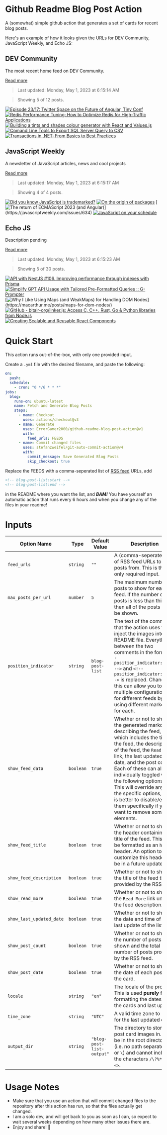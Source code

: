 # Github Readme Blog Post Action

A (somewhat) simple github action that generates a set of cards for recent blog posts.

Here's an example of how it looks given the URLs for DEV Community, JavaScript Weekly, and Echo JS:

<!-- post-list:start -->
## DEV Community

The most recent home feed on DEV Community.

[Read more](https://dev.to)
> Last updated: Monday, May 1, 2023 at 6:15:14 AM

> Showing 5 of 12 posts.

[![Episode 23/17: Twitter Space on the Future of Angular, Tiny Conf](https://raw.githubusercontent.com/ErrorGamer2000/github-readme-blog-post-action/main/generated_files/DEV_Community/Episode_23_17__Twitter_Space_on_the_Future_of_Angular__Tiny_Conf.svg)](https://dev.to/ng_news/episode-2317-twitter-space-on-the-future-of-angular-tiny-conf-2okh)
[![Redis Performance Tuning: How to Optimize Redis for High-Traffic Applications](https://raw.githubusercontent.com/ErrorGamer2000/github-readme-blog-post-action/main/generated_files/DEV_Community/Redis_Performance_Tuning__How_to_Optimize_Redis_for_High-Traffic_Applications.svg)](https://dev.to/documatic/redis-performance-tuning-how-to-optimize-redis-for-high-traffic-applications-51km)
[![Building a tints and shades colour generator with React and Values.js](https://raw.githubusercontent.com/ErrorGamer2000/github-readme-blog-post-action/main/generated_files/DEV_Community/Building_a_tints_and_shades_colour_generator_with_React_and_Values.js.svg)](https://dev.to/arshadayvid/building-a-tints-and-shades-colour-generator-with-react-and-valuesjs-4n64)
[![Comand Line Tools to Export SQL Server Query to CSV](https://raw.githubusercontent.com/ErrorGamer2000/github-readme-blog-post-action/main/generated_files/DEV_Community/Comand_Line_Tools_to_Export_SQL_Server_Query_to_CSV.svg)](https://dev.to/jfraziz/comand-line-tools-to-export-sql-server-query-to-csv-1jf3)
[![Transactions in .NET: From Basics to Best Practices](https://raw.githubusercontent.com/ErrorGamer2000/github-readme-blog-post-action/main/generated_files/DEV_Community/Transactions_in_.NET__From_Basics_to_Best_Practices.svg)](https://dev.to/bytehide/transactions-in-net-from-basics-to-best-practices-130o)


## JavaScript Weekly

A newsletter of JavaScript articles, news and cool projects

[Read more](https://javascriptweekly.com/)
> Last updated: Monday, May 1, 2023 at 6:15:17 AM

> Showing 4 of 4 posts.

[![Did you know JavaScript is trademarked?](https://raw.githubusercontent.com/ErrorGamer2000/github-readme-blog-post-action/main/generated_files/JavaScript_Weekly/Did_you_know_JavaScript_is_trademarked_.svg)](https://javascriptweekly.com/issues/636)
[![On the origin of packages](https://raw.githubusercontent.com/ErrorGamer2000/github-readme-blog-post-action/main/generated_files/JavaScript_Weekly/On_the_origin_of_packages.svg)](https://javascriptweekly.com/issues/635)
[![The return of ECMAScript 2023 (and Angular)](https://raw.githubusercontent.com/ErrorGamer2000/github-readme-blog-post-action/main/generated_files/JavaScript_Weekly/The_return_of_ECMAScript_2023_(and_Angular).svg)](https://javascriptweekly.com/issues/634)
[![JavaScript on your schedule](https://raw.githubusercontent.com/ErrorGamer2000/github-readme-blog-post-action/main/generated_files/JavaScript_Weekly/JavaScript_on_your_schedule.svg)](https://javascriptweekly.com/issues/633)


## Echo JS

Description pending

[Read more](
http://www.echojs.com
)
> Last updated: Monday, May 1, 2023 at 6:15:23 AM

> Showing 5 of 30 posts.

[![API with NestJS #106. Improving performance through indexes with Prisma](https://raw.githubusercontent.com/ErrorGamer2000/github-readme-blog-post-action/main/generated_files/_Echo_JS_/API_with_NestJS__106._Improving_performance_through_indexes_with_Prisma.svg)](https://wanago.io/2023/05/01/api-nestjs-prisma-indexes/)
[![Simplify GPT API Usage with Tailored Pre-Formatted Queries :: G-Prompter](https://raw.githubusercontent.com/ErrorGamer2000/github-readme-blog-post-action/main/generated_files/_Echo_JS_/Simplify_GPT_API_Usage_with_Tailored_Pre-Formatted_Queries____G-Prompter.svg)](https://www.g-prompter.com/en)
[![Why I Like Using Maps (and WeakMaps) for Handling DOM Nodes](https://raw.githubusercontent.com/ErrorGamer2000/github-readme-blog-post-action/main/generated_files/_Echo_JS_/Why_I_Like_Using_Maps_(and_WeakMaps)_for_Handling_DOM_Nodes.svg)](https://macarthur.me/posts/maps-for-dom-nodes/)
[![GitHub - bitair-org/linker.js: Access C, C++, Rust, Go & Python libraries from Node.js](https://raw.githubusercontent.com/ErrorGamer2000/github-readme-blog-post-action/main/generated_files/_Echo_JS_/GitHub_-_bitair-org_linker.js__Access_C__C++__Rust__Go___Python_libraries_from_Node.js.svg)](https://github.com/bitair-org/linker.js)
[![Creating Scalable and Reusable React Components](https://raw.githubusercontent.com/ErrorGamer2000/github-readme-blog-post-action/main/generated_files/_Echo_JS_/Creating_Scalable_and_Reusable_React_Components.svg)](https://dev.to/aralroca/creating-scalable-and-reusable-react-components-5h08)


<!-- post-list:end -->

# Quick Start

This action runs out-of-the-box, with only one provided input.

Create a `.yml` file with the desired filename, and paste the following:

```yml
on:
  push:
  schedule:
    - cron: "0 */6 * * *"
jobs:
  blog:
    runs-on: ubuntu-latest
    name: Fetch and Generate Blog Posts
    steps:
      - name: Checkout
        uses: actions/checkout@v3
      - name: Generate
        uses: ErrorGamer2000/github-readme-blog-post-action@v1
        with:
          feed_urls: FEEDS
      - name: Commit changed files
        uses: stefanzweifel/git-auto-commit-action@v4
        with:
          commit_message: Save Generated Blog Posts
          skip_checkout: true
```

Replace the FEEDS with a comma-seperated list of [RSS feed](https://rss.com/blog/how-do-rss-feeds-work/) URLs, add

```md
<!-- blog-post-list:start -->
<!-- blog-post-list:end -->
```

in the README where you want the list, and **_BAM!_** You have yourself an automatic action that runs every 6 hours and when you change any of the files in your readme!

# Inputs

<table>
  <thead>
    <tr>
      <th>Option Name</th>
      <th>Type</th>
      <th>Default Value</th>
      <th>Description</th>
    </tr>
  </thead>
  <tbody>
    <tr>
      <td><code>feed_urls</code></td>
      <td><code>string</code></td>
      <td><code>""</code></td>
      <td>A (comma-seperated) list of RSS feed URLs to load posts from. This is the only required input.</td>
    </tr>
    <tr>
      <td><code>max_posts_per_url</code></td>
      <td><code>number</code></td>
      <td><code>5</code></td>
      <td>The maximum number of posts to show for each feed. If the number of posts is less than this, then all of the posts will be shown.</td>
    </tr>
    <tr>
      <td><code>position_indicator</code></td>
      <td><code>string</code></td>
      <td><code>blog-post-list</code></td>
      <td>The text of the comments that the action uses to inject the images into the README file. Everything between the two comments in the form <code>&lt;!-- position_indicator:start --&gt;</code> and <code>&lt;!-- position_indicator:end --&gt;</code> is replaced. Changing this can allow you to use multiple configurations for different feeds by using different markers for each.</td>
    </tr>
    <tr>
      <td><code>show_feed_data</code></td>
      <td><code>boolean</code></td>
      <td><code>true</code></td>
      <td>Whether or not to show the generated markdown describing the feed, which includes the title of the feed, the description of the feed, the <code>Read More</code> link, the last updated date, and the post count. Each of these can also be individually toggled with the following options. This will override any of the specific options, so it is better to disable/enable them specifically if you want to remove some elements.</td>
    </tr>
    <tr>
      <td><code>show_feed_title</code></td>
      <td><code>boolean</code></td>
      <td><code>true</code></td>
      <td>Whether or not to show the header containing the title of the feed. This will be formatted as an <code>h2</code> header. An option to customize this header will be in a future update.</td>
    </tr>
    <tr>
      <td><code>show_feed_description</code></td>
      <td><code>boolean</code></td>
      <td><code>true</code></td>
      <td>Whether or not to show the title of the feed that is provided by the RSS feed.</td>
    </tr>
    <tr>
      <td><code>show_read_more</code></td>
      <td><code>boolean</code></td>
      <td><code>true</code></td>
      <td>Whether or not to show the <code>Read More</code> link under the feed description.</td>
    </tr>
    <tr>
      <td><code>show_last_updated_date</code></td>
      <td><code>boolean</code></td>
      <td><code>true</code></td>
      <td>Whether or not to show the date and time of the last update of the list.</td>
    </tr>
    <tr>
      <td><code>show_post_count</code></td>
      <td><code>boolean</code></td>
      <td><code>true</code></td>
      <td>Whether or not to show the number of posts shown and the total number of posts provided by the RSS feed.</td>
    </tr>
    <tr>
      <td><code>show_post_date</code></td>
      <td><code>boolean</code></td>
      <td><code>true</code></td>
      <td>Whether or not to show the date of each post on the card.</td>
    </tr>
    <tr>
      <td><code>locale</code></td>
      <td><code>string</code></td>
      <td><code>"en"</code></td>
      <td>The locale of the project. This is used <strong>purely</strong> for formatting the dates of the cards and last update.</td>
    </tr>
    <tr>
      <td><code>time_zone</code></td>
      <td><code>string</code></td>
      <td><code>"UTC"</code></td>
      <td>A valid time zone to use for the last updated date.</td>
    </tr>
    <tr>
      <td><code>output_dir</code></td>
      <td><code>string</code></td>
      <td><code>"blog-post-list-output"</code></td>
      <td>The directory to store the post card images in. Must be in the root directory (i.e. no path separators <code>/</code> or <code>\</code>) and cannot include the characters <code>/\?%*:|"&lt;&gt;</code>.</td>
    </tr>
<!--
    <tr>
      <td><code></code></td>
      <td><cde></cde></td>
      <td><code></code></td>
      <td></td>
    </tr>
-->
  </tbody>
</table>

# Usage Notes

- Make sure that you use an action that will commit changed files to the repository after this action has run, so that the files actually get changed.
- I am a solo dev, and will get back to you as soon as I can, so expect to wait several weeks depending on how many other issues there are.
- Enjoy and share! 🤗
